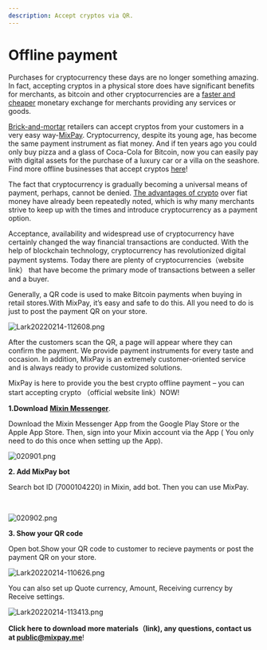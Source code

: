 ```yaml
---
description: Accept cryptos via QR.
---
```


# Offline payment

Purchases for cryptocurrency these days are no longer something amazing. In fact, accepting cryptos in a physical store does have significant benefits for merchants, as bitcoin and other cryptocurrencies are a [faster and cheaper](benefits.md) monetary exchange for merchants providing any services or goods.&#x20;

[Brick-and-mortar](https://www.investopedia.com/terms/b/brickandmortar.asp#toc-what-is-brick-and-mortar) retailers can accept cryptos from your customers in a very easy way-[MixPay](../../about-us/more-about-mixpay.md). Cryptocurrency, despite its young age, has become the same payment instrument as fiat money. And if ten years ago you could only buy pizza and a glass of Coca-Cola for Bitcoin, now you can easily pay with digital assets for the purchase of a luxury car or a villa on the seashore. Find more offline businesses that accept cryptos [here](offline-businesses-that-accept-cryptos.md)!&#x20;

The fact that cryptocurrency is gradually becoming a universal means of payment, perhaps, cannot be denied. [The advantages of crypto](advantages-of-payments-in-cryptocurrency.md) over fiat money have already been repeatedly noted, which is why many merchants strive to keep up with the times and introduce cryptocurrency as a payment option.

Acceptance, availability and widespread use of cryptocurrency have certainly changed the way financial transactions are conducted. With the help of blockchain technology, cryptocurrency has revolutionized digital payment systems. Today there are plenty of cryptocurrencies（website link） that have become the primary mode of transactions between a seller and a buyer.&#x20;

Generally, a QR code is used to make Bitcoin payments when buying in retail stores.With MixPay, it’s easy and safe to do this. All you need to do is just to post the payment QR on your store.&#x20;

![Lark20220214-112608.png](https://s2.loli.net/2022/02/14/LVKuoknsjS7MNIR.png)

After the customers scan the QR, a page will appear where they can confirm the payment. We provide payment instruments for every taste and occasion. In addition, MixPay is an extremely customer-oriented service and is always ready to provide customized solutions.&#x20;

MixPay is here to provide you the best crypto offline payment – you can start accepting crypto （official  website link）NOW!

**1.Download** [**Mixin Messenger**](https://mixin.one/messenger).

Download the Mixin Messenger App from the Google Play Store or the Apple App Store. Then, sign into your Mixin account via the App ( You only need to do this once when setting up the App).​​

![020901.png](https://s2.loli.net/2022/02/14/I2CWTiKoUOEMGan.png)

**2. Add MixPay bot**

Search bot ID (7000104220) in Mixin, add bot. Then you can use MixPay.

​​

![020902.png](https://s2.loli.net/2022/02/14/QSdzCZe53iDuhPp.png)

**3. Show your QR code**

Open bot.Show your QR code to customer to recieve payments or post the payment QR on your store.&#x20;

![Lark20220214-110626.png](https://s2.loli.net/2022/02/14/ODXyrU1TBxSLYMN.png)

You can also set up Quote currency, Amount, Receiving currency by Receive settings.



![Lark20220214-113413.png](https://s2.loli.net/2022/02/14/W3YLHE6KhgD8ItO.png)

**Click here to download more materials（link), any questions, contact us at public@mixpay.me**!&#x20;
